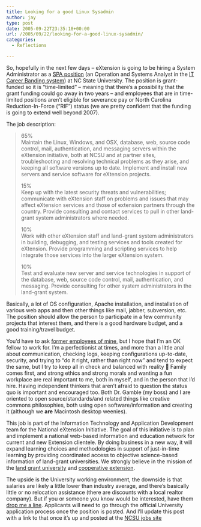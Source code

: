 ```yaml
---
title: Looking for a good Linux Sysadmin
author: jay
type: post
date: 2005-09-22T23:35:18+00:00
url: /2005/09/22/looking-for-a-good-linux-sysadmin/
categories:
  - Reflections

---
```

So, hopefully in the next few days &#8211; eXtension is going to be hiring a System Administrator as a [SPA position][1] (an Operation and Systems Analyst in the [IT Career Banding system][2]) at NC State University. The position is grant-funded so it is “time-limited” &#8211; meaning that there’s a possibility that the grant funding could go away in two years &#8211; and employees that are in time-limited positions aren’t eligible for severance pay or North Carolina Reduction-In-Force (“RIF”) status (we are pretty confident that the funding is going to extend well beyond 2007).

The job description:

> 65%  
> Maintain the Linux, Windows, and OSX, database, web, source code control, mail, authentication, and messaging servers within the eXtension initiative, both at NCSU and at partner sites, troubleshooting and resolving technical problems as they arise, and keeping all software versions up to date. Implement and install new servers and service software for eXtension projects.
> 
> 15%  
> Keep up with the latest security threats and vulnerabilities; communicate with eXtension staff on problems and issues that may affect eXtension services and those of extension partners through the country. Provide consulting and contact services to pull in other land-grant system administrators where needed.
> 
> 10%  
> Work with other eXtension staff and land-grant system administrators in building, debugging, and testing services and tools created for eXtension. Provide programming and scripting services to help integrate those services into the larger eXtension system.
> 
> 10%  
> Test and evaluate new server and service technologies in support of the database, web, source code control, mail, authentication, and messaging. Provide consulting for other system administrators in the land-grant system.

Basically, a lot of OS configuration, Apache installation, and installation of various web apps and then other things like mail, jabber, subversion, etc. The position should allow the person to participate in a few community projects that interest them, and there is a good hardware budget, and a good training/travel budget.

You’d have to ask [former employees of mine][3], but I hope that I’m an OK fellow to work for. I’m a perfectionist at times, and more than a little anal about communication, checking logs, keeping configurations up-to-date, security, and trying to “do it right, rather than right now” and tend to expect the same, but I try to keep all in check and balanced with reality 🙂 Family comes first, and strong ethics and strong morals and wanting a fun workplace are real important to me, both in myself, and in the person that I’d hire. Having independent thinkers that aren’t afraid to question the status quo is important and encouraged too. Both Dr. Gamble (my boss) and I are oriented to open source/standards/and related things like creative commons philosophies, both using open software/information and creating it (although we **are** Macintosh desktop weenies).

This job is part of the Information Technology and Application Development team for the National eXtension Initiative. The goal of this initiative is to plan and implement a national web-based information and education network for current and new Extension clientele. By doing business in a new way, it will expand learning choices and methodologies in support of just-in-time learning by providing coordinated access to objective science-based information of land-grant universities. We strongly believe in the mission of the [land grant university][4] and [cooperative extension][5].

The upside is the University working environment, the downside is that salaries are likely a little lower than industry average, and there’s basically little or no relocation assistance (there are discounts with a local realtor company). But if you or someone you know would be interested, have them [drop me a line][6]. Applicants will need to go through the official University application process once the position is posted. And I’ll update this post with a link to that once it’s up and posted at the [NCSU jobs site][7]

 [1]: //www7.acs.ncsu.edu/benefits/sum_benefits-spa.asp"
 [2]: //www2.acs.ncsu.edu/hr/comp/banding.html"
 [3]: //www.itecs.ncsu.edu/systems"
 [4]: //en.wikipedia.org/wiki/Land-grant_university"
 [5]: //en.wikipedia.org/wiki/Extension_Service_of_the_USDA"
 [6]: jason.young@ncsu.edu"
 [7]: //jobs.ncsu.edu"